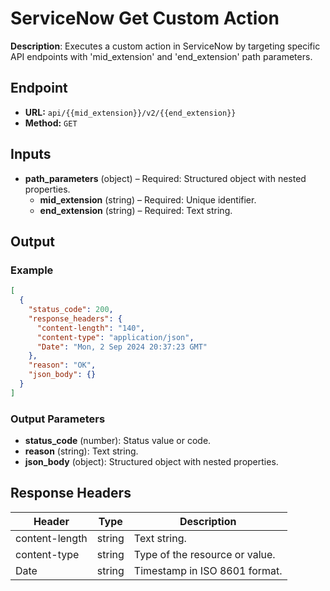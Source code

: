 # ServiceNow Get Custom Action

**Description**: Executes a custom action in ServiceNow by targeting specific API endpoints with 'mid_extension' and 'end_extension' path parameters.

## Endpoint

- **URL:** `api/{{mid_extension}}/v2/{{end_extension}}`
- **Method:** `GET`
## Inputs

- **path_parameters** (object) – Required: Structured object with nested properties.
  - **mid_extension** (string) – Required: Unique identifier.
  - **end_extension** (string) – Required: Text string.
## Output

### Example

```json
[
  {
    "status_code": 200,
    "response_headers": {
      "content-length": "140",
      "content-type": "application/json",
      "Date": "Mon, 2 Sep 2024 20:37:23 GMT"
    },
    "reason": "OK",
    "json_body": {}
  }
]
```
### Output Parameters

- **status_code** (number): Status value or code.
- **reason** (string): Text string.
- **json_body** (object): Structured object with nested properties.
## Response Headers

| Header | Type | Description |
|--------|------|-------------|
| content-length | string | Text string. |
| content-type | string | Type of the resource or value. |
| Date | string | Timestamp in ISO 8601 format. |